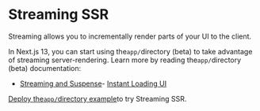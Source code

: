 # Streaming SSR

Streaming allows you to incrementally render parts of your UI to the client.

In Next.js 13, you can start using the`app/`directory (beta) to take advantage of streaming server-rendering. Learn more by reading the`app/`directory (beta) documentation:

- [Streaming and Suspense](https://beta.nextjs.org/docs/data-fetching/streaming-and-suspense)- [Instant Loading UI](https://beta.nextjs.org/docs/routing/loading-ui)

[Deploy the`app/`directory example](https://vercel.com/templates/next.js/app-directory)to try Streaming SSR.
